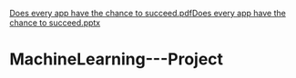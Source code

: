 [Does every app have the chance to succeed.pdf](https://github.com/AviChickvashvili/MachineLearning---Project/files/6771990/Does.every.app.have.the.chance.to.succeed.pdf)[Does every app have the chance to succeed.pptx](https://github.com/AviChickvashvili/MachineLearning---Project/files/6772005/Does.every.app.have.the.chance.to.succeed.pptx)

# MachineLearning---Project
